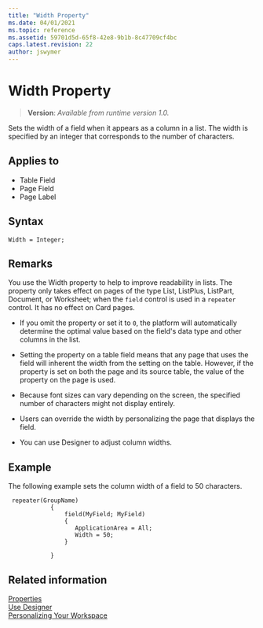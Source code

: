 ```yaml
---
title: "Width Property"
ms.date: 04/01/2021
ms.topic: reference
ms.assetid: 59701d5d-65f8-42e8-9b1b-8c47709cf4bc
caps.latest.revision: 22
author: jswymer
---
```


<!-- this topic is manually created, sibling node is devenv-width-xmlport-property.md -->

# Width Property
> **Version**: _Available from runtime version 1.0._

Sets the width of a field when it appears as a column in a list. The width is specified by an integer that corresponds to the number of characters. <!-- and must be a fixed number when specified. --> 
  
## Applies to  
  
-   Table Field
-   Page Field
-   Page Label

## Syntax

```AL
Width = Integer;
```

## Remarks  

You use the Width property to help to improve readability in lists. The property only takes effect on pages of the type List, ListPlus, ListPart, Document, or Worksheet; when the `field` control is used in a `repeater` control. It has no effect on Card pages.

- If you omit the property or set it to `0`, the platform will automatically determine the optimal value based on the field's data type and other columns in the list.

- Setting the property on a table field means that any page that uses the field will inherent the width from the setting on the table. However, if the property is set on both the page and its source table, the value of the property on the page is used.

- Because font sizes can vary depending on the screen, the specified number of characters might not display entirely.
- Users can override the width by personalizing the page that displays the field.
- You can use Designer to adjust column widths.

<!--
For controls, the width specifies the width of the column. 
 For example, use the **Width** property to set decimals so that they do not take up too much space in a grid.
-->
## Example

The following example sets the column width of a field to 50 characters.

```AL
 repeater(GroupName)
            {
                field(MyField; MyField)
                {
                   ApplicationArea = All;
                   Width = 50;
                }

            }
```
  
<!-- For controls on the [!INCLUDE[rtc](includes/rtc_md.md)] you always have the option of resizing column width in the UI, but when running the [!INCLUDE[nav_web](includes/nav_web_md.md)] the **Width** property can be set to a fixed number to increase readability. -->

## Related information

[Properties](devenv-properties.md)  
[Use Designer](../devenv-inclient-designer.md)  
[Personalizing Your Workspace](/dynamics365/business-central/ui-personalization-user  ) 